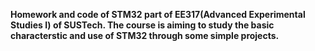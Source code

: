 **Homework and code of STM32 part of EE317(Advanced Experimental Studies I) of SUSTech. The course is aiming to study the basic characterstic and use of STM32 through some simple projects.**
